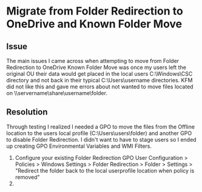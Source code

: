 
# Migrate from Folder Redirection to OneDrive and Known Folder Move

## Issue
The main issues I came across when attempting to move from Folder Redirection to OneDrive Known Folder Move was once my users left the original OU their data would get placed in the local users C:\Windows\CSC directory and not back in their typical C:\Users\username directories.  KFM did not like this and gave me errors about not wanted to move files located on \\\servername\share\username\folder.  

## Resolution
Through testing I realized I needed a GPO to move the files from the Offline location to the users local profile (C:\Users\users\folder) and another GPO to disable Folder Redirection. I didn't want to have to stage users so I ended up creating GPO Environmental Variables and WMI Filters.

1.  Configure your existing Folder Redirection GPO User Configuration > Policies > Windows Settings > Folder Redirection > Folder > Settings > "Redirect the folder back to the local userprofile location when policy is removed" 
2.  
